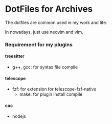 # DotFiles for Archives


The dotfiles are common used in my work and life.

In nowadays, just use neovim and vim.

### Requirement for my plugins

#### treesitter

- g++, gcc: for syntax file compile

#### telescope

- fzf: for extension for telescope-fzf-native
  - make: for plugin install compile

#### coc

- nodejs
